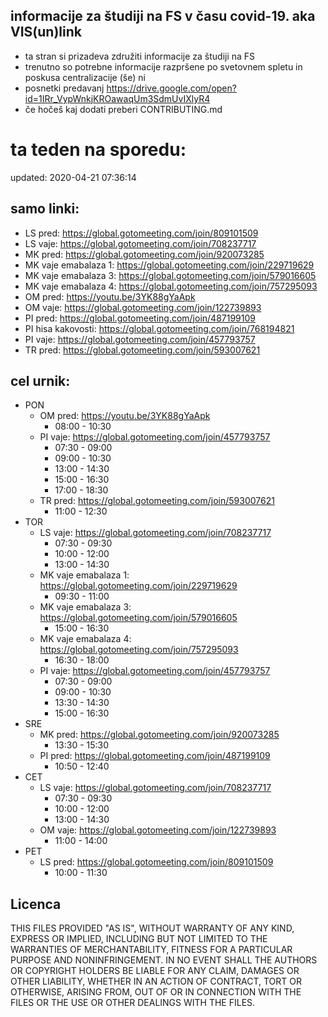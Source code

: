 ## informacije za študiji na FS v času covid-19. aka VIS(un)link
- ta stran si prizadeva združiti informacije za študiji na FS
- trenutno so potrebne informacije razpršene po svetovnem spletu in poskusa centralizacije (še) ni
- posnetki predavanj https://drive.google.com/open?id=1IRr_VypWnkjKROawaqUm3SdmUvIXlyR4
- če hočeš kaj dodati preberi CONTRIBUTING.md
# ta teden na sporedu:
updated: 2020-04-21 07:36:14

## samo linki:
- LS pred: https://global.gotomeeting.com/join/809101509
- LS vaje: https://global.gotomeeting.com/join/708237717
- MK pred: https://global.gotomeeting.com/join/920073285
- MK vaje emabalaza 1: https://global.gotomeeting.com/join/229719629
- MK vaje emabalaza 3: https://global.gotomeeting.com/join/579016605
- MK vaje emabalaza 4: https://global.gotomeeting.com/join/757295093
- OM pred: https://youtu.be/3YK88gYaApk
- OM vaje: https://global.gotomeeting.com/join/122739893
- PI pred: https://global.gotomeeting.com/join/487199109
- PI hisa kakovosti: https://global.gotomeeting.com/join/768194821
- PI vaje: https://global.gotomeeting.com/join/457793757
- TR pred: https://global.gotomeeting.com/join/593007621
## cel urnik:
- PON
	- OM pred: https://youtu.be/3YK88gYaApk
		- 08:00 - 10:30
	- PI vaje: https://global.gotomeeting.com/join/457793757
		- 07:30 - 09:00
		- 09:00 - 10:30
		- 13:00 - 14:30
		- 15:00 - 16:30
		- 17:00 - 18:30
	- TR pred: https://global.gotomeeting.com/join/593007621
		- 11:00 - 12:30
- TOR
	- LS vaje: https://global.gotomeeting.com/join/708237717
		- 07:30 - 09:30
		- 10:00 - 12:00
		- 13:00 - 14:30
	- MK vaje emabalaza 1: https://global.gotomeeting.com/join/229719629
		- 09:30 - 11:00
	- MK vaje emabalaza 3: https://global.gotomeeting.com/join/579016605
		- 15:00 - 16:30
	- MK vaje emabalaza 4: https://global.gotomeeting.com/join/757295093
		- 16:30 - 18:00
	- PI vaje: https://global.gotomeeting.com/join/457793757
		- 07:30 - 09:00
		- 09:00 - 10:30
		- 13:30 - 14:30
		- 15:00 - 16:30
- SRE
	- MK pred: https://global.gotomeeting.com/join/920073285
		- 13:30 - 15:30
	- PI pred: https://global.gotomeeting.com/join/487199109
		- 10:50 - 12:40
- CET
	- LS vaje: https://global.gotomeeting.com/join/708237717
		- 07:30 - 09:30
		- 10:00 - 12:00
		- 13:00 - 14:30
	- OM vaje: https://global.gotomeeting.com/join/122739893
		- 11:00 - 14:00
- PET
	- LS pred: https://global.gotomeeting.com/join/809101509
		- 10:00 - 11:30
## Licenca
THIS FILES PROVIDED "AS IS", WITHOUT WARRANTY OF ANY KIND, EXPRESS OR
IMPLIED, INCLUDING BUT NOT LIMITED TO THE WARRANTIES OF MERCHANTABILITY,
FITNESS FOR A PARTICULAR PURPOSE AND NONINFRINGEMENT. IN NO EVENT SHALL THE
AUTHORS OR COPYRIGHT HOLDERS BE LIABLE FOR ANY CLAIM, DAMAGES OR OTHER
LIABILITY, WHETHER IN AN ACTION OF CONTRACT, TORT OR OTHERWISE, ARISING FROM,
OUT OF OR IN CONNECTION WITH THE FILES OR THE USE OR OTHER DEALINGS WITH THE FILES.
